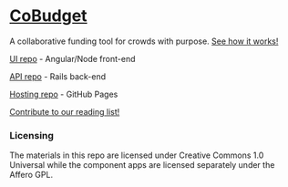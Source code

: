 # [CoBudget](http://cobudget.co/)

A collaborative funding tool for crowds with purpose. [See how it works!](https://docs.google.com/presentation/d/1ZQYKxhHwKuQGmOMPpoE8Eo0XMuw1yn55Bjgsh6-D0eQ/present?slide=id.p)

[UI repo](https://github.com/cobudget/cobudget-ui) - Angular/Node front-end

[API repo](https://github.com/cobudget/cobudget-api) - Rails back-end

[Hosting repo](https://github.com/cobudget/cobudget.co) - GitHub Pages

[Contribute to our reading list!](https://github.com/cobudget/reading-list)

### Licensing

The materials in this repo are licensed under Creative Commons 1.0 Universal while the component apps are licensed separately under the Affero GPL.

